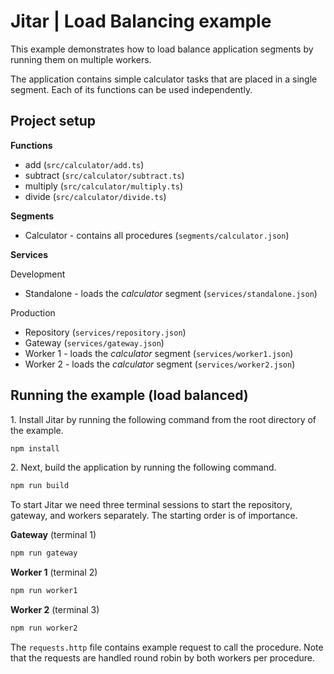 
# Jitar | Load Balancing example

This example demonstrates how to load balance application segments by running them on multiple workers.

The application contains simple calculator tasks that are placed in a single segment.
Each of its functions can be used independently.

## Project setup

**Functions**

* add (`src/calculator/add.ts`)
* subtract (`src/calculator/subtract.ts`)
* multiply (`src/calculator/multiply.ts`)
* divide (`src/calculator/divide.ts`)

**Segments**

* Calculator - contains all procedures (`segments/calculator.json`)

**Services**

Development

* Standalone - loads the *calculator* segment (`services/standalone.json`)

Production

* Repository (`services/repository.json`)
* Gateway (`services/gateway.json`)
* Worker 1 - loads the *calculator* segment (`services/worker1.json`)
* Worker 2 - loads the *calculator* segment (`services/worker2.json`)

## Running the example (load balanced)

1\. Install Jitar by running the following command from the root directory of the example.

```bash
npm install
```

2\. Next, build the application by running the following command.

```bash
npm run build
```

To start Jitar we need three terminal sessions to start the repository, gateway, and workers separately. The starting order is of importance.

**Gateway** (terminal 1)

```bash
npm run gateway
```

**Worker 1** (terminal 2)

```bash
npm run worker1
```

**Worker 2** (terminal 3)

```bash
npm run worker2
```

The ``requests.http`` file contains example request to call the procedure.
Note that the requests are handled round robin by both workers per procedure.
